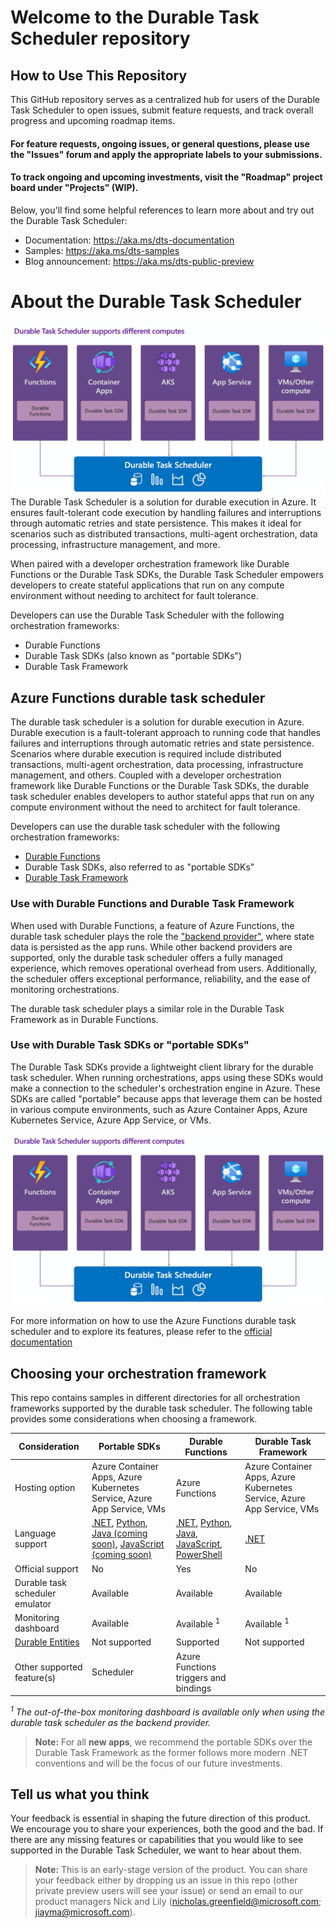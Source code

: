 # Welcome to the Durable Task Scheduler repository

## How to Use This Repository 
This GitHub repository serves as a centralized hub for users of the Durable Task Scheduler to open issues, submit feature requests, and track overall progress and upcoming roadmap items. 

#### For feature requests, ongoing issues, or general questions, please use the "Issues" forum and apply the appropriate labels to your submissions.

#### To track ongoing and upcoming investments, visit the "Roadmap" project board under "Projects" (WIP).

Below, you'll find some helpful references to learn more about and try out the Durable Task Scheduler:
- Documentation: https://aka.ms/dts-documentation
- Samples: https://aka.ms/dts-samples
- Blog announcement: https://aka.ms/dts-public-preview

# About the Durable Task Scheduler
![Durable Task Scheduler in all Azure Computes](./media/images/dts-in-all-computes.png)
The Durable Task Scheduler is a solution for durable execution in Azure. It ensures fault-tolerant code execution by handling failures and interruptions through automatic retries and state persistence. This makes it ideal for scenarios such as distributed transactions, multi-agent orchestration, data processing, infrastructure management, and more.

When paired with a developer orchestration framework like Durable Functions or the Durable Task SDKs, the Durable Task Scheduler empowers developers to create stateful applications that run on any compute environment without needing to architect for fault tolerance.

Developers can use the Durable Task Scheduler with the following orchestration frameworks:
- Durable Functions
- Durable Task SDKs (also known as "portable SDKs")
- Durable Task Framework

## Azure Functions durable task scheduler

The durable task scheduler is a solution for durable execution in Azure. Durable execution is a fault-tolerant approach to running code that handles failures and interruptions through automatic retries and state persistence. Scenarios where durable execution is required include distributed transactions, multi-agent orchestration, data processing, infrastructure management, and others. Coupled with a developer orchestration framework like Durable Functions or the Durable Task SDKs, the durable task scheduler enables developers to author stateful apps that run on any compute environment without the need to architect for fault tolerance. 

Developers can use the durable task scheduler with the following orchestration frameworks: 
- [Durable Functions](https://learn.microsoft.com/azure/azure-functions/durable/durable-functions-overview) 
- Durable Task SDKs, also referred to as "portable SDKs"
- [Durable Task Framework](https://github.com/Azure/durabletask) 

### Use with Durable Functions and Durable Task Framework
When used with Durable Functions, a feature of Azure Functions, the durable task scheduler plays the role the ["backend provider"](https://learn.microsoft.com/azure/azure-functions/durable/durable-functions-storage-providers), where state data is persisted as the app runs. While other backend providers are supported, only the durable task scheduler offers a fully managed experience, which removes operational overhead from users. Additionally, the scheduler offers exceptional performance, reliability, and the ease of monitoring orchestrations. 

The durable task scheduler plays a similar role in the Durable Task Framework as in Durable Functions. 

### Use with Durable Task SDKs or "portable SDKs"
The Durable Task SDKs provide a lightweight client library for the durable task scheduler. When running orchestrations, apps using these SDKs would make a connection to the scheduler's orchestration engine in Azure. These SDKs are called "portable" because apps that leverage them can be hosted in various compute environments, such as Azure Container Apps, Azure Kubernetes Service, Azure App Service, or VMs. 

![Durable Task Scheduler in all Azure Computes](./media/images/dts-in-all-computes.png)

For more information on how to use the Azure Functions durable task scheduler and to explore its features, please refer to the [official documentation](https://aka.ms/dts-documentation)

## Choosing your orchestration framework
This repo contains samples in different directories for all orchestration frameworks supported by the durable task scheduler. The following table provides some considerations when choosing a framework. 

|Consideration | Portable SDKs | Durable Functions | Durable Task Framework|
|--------------| --------------| ------------------| --------------------- | 
|Hosting option| Azure Container Apps, Azure Kubernetes Service, Azure App Service, VMs | Azure Functions | Azure Container Apps, Azure Kubernetes Service, Azure App Service, VMs |
|Language support | [.NET](https://github.com/microsoft/durabletask-dotnet/), [Python](https://github.com/microsoft/durabletask-python), [Java (coming soon)](https://github.com/microsoft/durabletask-java), [JavaScript (coming soon)](https://github.com/microsoft/durabletask-js) | [.NET](https://github.com/Azure/azure-functions-durable-extension), [Python](https://github.com/Azure/azure-functions-durable-python), [Java](https://github.com/microsoft/durabletask-java), [JavaScript](https://github.com/Azure/azure-functions-durable-js), [PowerShell](https://github.com/Azure/azure-functions-powershell-worker/tree/dev/examples/durable) | [.NET](https://github.com/Azure/durabletask) |
|Official support| No | Yes | No |
|Durable task scheduler emulator| Available | Available |Available |
|Monitoring dashboard| Available | Available <sup>1</sup> | Available <sup>1</sup>|
|[Durable Entities](https://learn.microsoft.com/azure/azure-functions/durable/durable-functions-entities)| Not supported | Supported | Not supported|
|Other supported feature(s)| Scheduler| Azure Functions triggers and bindings ||

*<sup>1</sup> The out-of-the-box monitoring dashboard is available only when using the durable task scheduler as the backend provider.*

> **Note:** For all **new apps**, we recommend the portable SDKs over the Durable Task Framework as the former follows more modern .NET conventions and will be the focus of our future investments.

## Tell us what you think

Your feedback is essential in shaping the future direction of this product. We encourage you to share your experiences, both the good and the bad. If there are any missing features or capabilities that you would like to see supported in the Durable Task Scheduler, we want to hear about them.

> **Note:** This is an early-stage version of the product. You can share your feedback either by dropping us an issue in this repo (other private preview users will see your issue) or send an email to our product managers Nick and Lily ([nicholas.greenfield@microsoft.com](mailto:nicholas.greenfield@microsoft.com); [jiayma@microsoft.com](mailto:jiayma@microsoft.com)).
